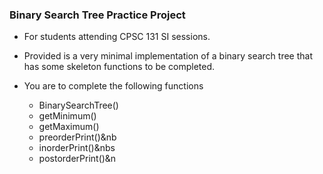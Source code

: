 ### Binary Search Tree Practice Project
- For students attending CPSC 131 SI sessions.

* Provided is a very minimal implementation of a binary search tree that has some skeleton functions to be completed.

* You are to complete the following functions
    * BinarySearchTree()
    * getMinimum()
    * getMaximum()
    * preorderPrint()&nb
    * inorderPrint()&nbs
    * postorderPrint()&n
